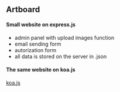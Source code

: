 Artboard
--------

#### Small website on express.js

* admin panel with upload images function
* email sending form
* autorization form
* all data is stored on the server in .json

#### The same website on koa.js

[koa.js](https://github.com/ufqrf13vv/artboard)
